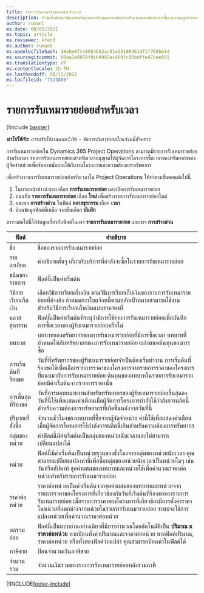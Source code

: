 ```yaml
---
title: รายการรับเหมารายย่อยสำหรับเวลา
description: หัวข้อนี้อธิบายวิธีการบันทึกรายการรับเหมารายย่อยสำหรับเวลาและบันทึกการซื้อเวลาจากผู้จัดจำหน่าย
author: rumant
ms.date: 08/05/2021
ms.topic: article
ms.reviewer: kfend
ms.author: rumant
ms.openlocfilehash: 10ebe0fcc86b4652ac01e28108361df1f768b61d
ms.sourcegitcommit: 80aa1e8070f0cb4992ac408fc05bdffe47cee931
ms.translationtype: HT
ms.contentlocale: th-TH
ms.lasthandoff: 08/13/2021
ms.locfileid: "7323889"
---
```

# <a name="subcontract-lines-for-time"></a>รายการรับเหมารายย่อยสำหรับเวลา

[!include [banner](../../includes/dataverse-preview.md)]

_**นำไปใช้กับ:** การปรับใช้งานแบบ Lite - จัดการกับการออกใบแจ้งหนี้ชั่วคราว_

การรับเหมารายย่อยใน Dynamics 365 Project Operations สามารถมีรายการรับเหมารายย่อยสำหรับเวลา รายการรับเหมารายย่อยสำหรับเวลาอนุญาตให้ผู้จัดการโครงการซื้อเวลาของทรัพยากรของผู้จัดจำหน่ายเพื่อจัดหาพนักงานให้กับงานโครงการและความต้องการทรัพยากร

เพื่อสร้างรายการรับเหมารายย่อยสำหรับเวลาใน Project Operations ให้ทำตามขั้นตอนต่อไปนี้

1. ในบานหน้าต่างนำทาง เลือก **การรับเหมารายย่อย** และเปิดการรับเหมารายย่อย
2. บนแท็บ **รายการรับเหมารายย่อย** เลือก **ใหม่** เพื่อสร้างรายการรับเหมารายย่อยใหม่
3. บนเพจ **การสร้างด่วน** ในฟิลด์ **คลาสธุรกรรม** เลือก **เวลา**
4. ป้อนข้อมูลฟิลด์ที่เหลือ จากนั้นเลือก **บันทึก**

  ตารางต่อไปนี้ให้ข้อมูลเกี่ยวกับฟิลด์ในเพจ **รายการรับเหมารายย่อย** และเพจ **การสร้างด่วน**

| **ฟิลด์** | **คำอธิบาย** |
| --- | --- |
| ชื่อ | ชื่อของรายการรับเหมารายย่อย |
| รายละเอียด | คำอธิบายสั้นๆ เกี่ยวกับบริการที่กำลังจะซื้อในรายการรับเหมารายย่อย | 
| ชนิดของรายการ | ฟิลด์นี้เป็นค่าเริ่มต้น  |
| วิธีการเรียกเก็บเงิน | เลือกวิธีการเรียกเก็บเงิน ตามวิธีการเรียกเก็บเงินของรายการรับเหมารายย่อยที่อ้างอิง กำหนดการใบแจ้งหนี้ตามหลักเป้าหมายสามารถใช้งานสำหรับวิธีการเรียกเก็บเงินแบบราคาคงที่ |
| คลาสธุรกรรม | ฟิลด์นี้เป็นค่าเริ่มต้นที่ระบุว่ามีการใช้รายการรับเหมารายย่อยเพื่อบันทึกการซื้อเวลาของผู้รับเหมารายย่อยหรือไม่ |
| บทบาท | บทบาทของทรัพยากรของการรับเหมารายย่อยที่มีการซื้อเวลา บทบาทที่กำหนดให้กับทรัพยากรของการรับเหมารายย่อยจะกำหนดต้นทุนของการซื้อ |
| การเริ่มต้นที่ร้องขอ | วันที่ที่ทรัพยากรของผู้รับเหมารายย่อยจำเป็นต้องเริ่มทำงาน การเริ่มต้นที่ร้องขอใช้เพื่อเลือกรายการราคาของโครงการจากรายการราคาของโครงการที่แนบมากับการรับเหมารายย่อย ต้นทุนของบทบาทในรายการรับเหมารายย่อยมีค่าเริ่มต้นจากรายการราคานั้น |
| การสิ้นสุดที่ร้องขอ | วันที่การมอบหมายงานสำหรับทรัพยากรของผู้รับเหมารายย่อยสิ้นสุดลง วันที่นี้ใช้เพื่อแสดงคำเตือนเมื่อผู้จัดการโครงการกำลังใช้กำลังการผลิตนี้สำหรับความต้องการทรัพยากรที่เกิดขึ้นหลังจากวันที่นี้ |
| ปริมาณที่สั่งซื้อ | จำนวนชั่วโมงของบทบาทที่ซื้อจากผู้จัดจำหน่าย ค่านี้ใช้เพื่อแสดงคำเตือนเมื่อผู้จัดการโครงการใช้กำลังการผลิตนี้เกินสำหรับความต้องการทรัพยากร |
| กลุ่มของหน่วย | ค่าฟิลด์นี้มีค่าเริ่มต้นเป็นกลุ่มของหน่วยนับเวลาและไม่สามารถเปลี่ยนแปลงได้  |
| หน่วย | ฟิลด์นี้มีค่าเริ่มต้นเป็นหน่วยฐานของชั่วโมงจากกลุ่มของหน่วยนับเวลา คุณสามารถเปลี่ยนแปลงค่านี้เพื่อซื้อกลุ่มของหน่วยนับเวลาเป็นหน่วยใดๆ เช่น วันหรือสัปดาห์ ชุดค่าผสมของบทบาทและหน่วยใช้เพื่อคำนวณราคาต่อหน่วยสำหรับรายการรับเหมารายย่อย |
| ราคาต่อหน่วย | ราคาต่อหน่วยเป็นค่าเริ่มต้นจากชุดค่าผสมของบทบาทและหน่วยจากรายการราคาของโครงการที่เกี่ยวข้องกับวันที่เริ่มต้นที่ร้องขอของรายการรับเหมารายย่อย เมื่อรายการราคาของโครงการที่เกี่ยวข้องมีการตั้งค่าราคาในหน่วยที่แตกต่างจากหน่วยในรายการรับเหมารายย่อย ระบบจะใช้การแปลงหน่วยเพื่อคำนวณราคาต่อหน่วย |
| ผลรวมย่อย | ฟิลด์นี้เป็นแบบอ่านอย่างเดียวที่มีการคำนวณโดยอัตโนมัติเป็น **ปริมาณ x ราคาต่อหน่วย** หากป้อนทั้งค่าปริมาณและราคาต่อหน่วย หากฟิลด์ปริมาณ, ราคาต่อหน่วย หรือทั้งสองฟิลด์ว่างเปล่า คุณสามารถป้อนค่าในฟิลด์ได้ |
| ภาษีขาย |  ป้อนจำนวนเงินภาษีขาย |
| จำนวนรวม | จำนวนเงินรวมของรายการรับเหมารายย่อยหลังรวมภาษี |


[!INCLUDE[footer-include](../../includes/footer-banner.md)]
